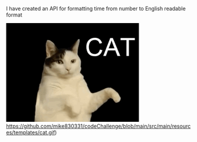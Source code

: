 I have created an API for formatting time from number to English readable format

![](https://github.com/mike830331/codeChallenge/blob/main/src/main/resources/templates/cat.gif)https://github.com/mike830331/codeChallenge/blob/main/src/main/resources/templates/cat.gif)

